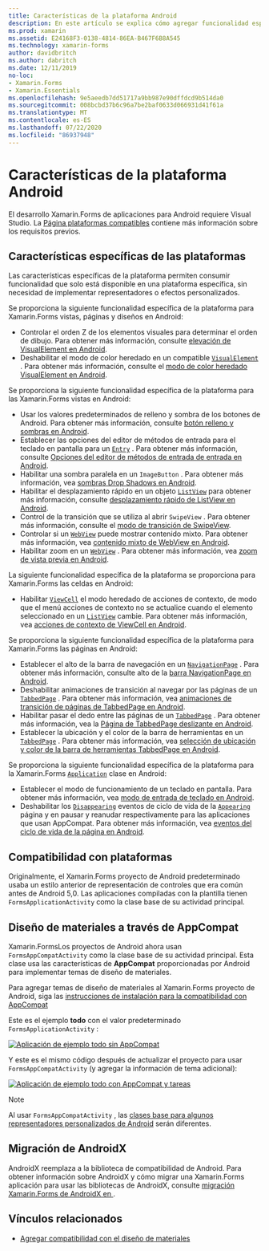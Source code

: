 ```yaml
---
title: Características de la plataforma Android
description: En este artículo se explica cómo agregar funcionalidad específica de Android a Xamarin.Forms las aplicaciones.
ms.prod: xamarin
ms.assetid: E24168F3-0138-4814-86EA-B467F6B8A545
ms.technology: xamarin-forms
author: davidbritch
ms.author: dabritch
ms.date: 12/11/2019
no-loc:
- Xamarin.Forms
- Xamarin.Essentials
ms.openlocfilehash: 9e5aeedb7dd51717a9bb987e90dffdcd9b514da0
ms.sourcegitcommit: 008bcbd37b6c96a7be2baf0633d066931d41f61a
ms.translationtype: MT
ms.contentlocale: es-ES
ms.lasthandoff: 07/22/2020
ms.locfileid: "86937948"
---
```

# <a name="android-platform-features"></a>Características de la plataforma Android

El desarrollo Xamarin.Forms de aplicaciones para Android requiere Visual Studio. La [Página plataformas compatibles](~/get-started/supported-platforms.md) contiene más información sobre los requisitos previos.

## <a name="platform-specifics"></a>Características específicas de las plataformas

Las características específicas de la plataforma permiten consumir funcionalidad que solo está disponible en una plataforma específica, sin necesidad de implementar representadores o efectos personalizados.

Se proporciona la siguiente funcionalidad específica de la plataforma para Xamarin.Forms vistas, páginas y diseños en Android:

- Controlar el orden Z de los elementos visuales para determinar el orden de dibujo. Para obtener más información, consulte [elevación de VisualElement en Android](visualelement-elevation.md).
- Deshabilitar el modo de color heredado en un compatible [`VisualElement`](xref:Xamarin.Forms.VisualElement) . Para obtener más información, consulte el [modo de color heredado VisualElement en Android](legacy-color-mode.md).

Se proporciona la siguiente funcionalidad específica de la plataforma para las Xamarin.Forms vistas en Android:

- Usar los valores predeterminados de relleno y sombra de los botones de Android. Para obtener más información, consulte [botón relleno y sombras en Android](button-padding-shadow.md).
- Establecer las opciones del editor de métodos de entrada para el teclado en pantalla para un [`Entry`](xref:Xamarin.Forms.Entry) . Para obtener más información, consulte [Opciones del editor de métodos de entrada de entrada en Android](entry-ime-options.md).
- Habilitar una sombra paralela en un `ImageButton` . Para obtener más información, vea [sombras Drop Shadows en Android](imagebutton-drop-shadow.md).
- Habilitar el desplazamiento rápido en un objeto [`ListView`](xref:Xamarin.Forms.ListView) para obtener más información, consulte [desplazamiento rápido de ListView en Android](listview-fast-scrolling.md).
- Control de la transición que se utiliza al abrir `SwipeView` . Para obtener más información, consulte el [modo de transición de SwipeView](swipeview-swipetransitionmode.md).
- Controlar si un [`WebView`](xref:Xamarin.Forms.WebView) puede mostrar contenido mixto. Para obtener más información, vea [contenido mixto de WebView en Android](webview-mixed-content.md).
- Habilitar zoom en un [`WebView`](xref:Xamarin.Forms.WebView) . Para obtener más información, vea [zoom de vista previa en Android](webview-zoom-controls.md).

La siguiente funcionalidad específica de la plataforma se proporciona para Xamarin.Forms las celdas en Android:

- Habilitar [`ViewCell`](xref:Xamarin.Forms.ViewCell) el modo heredado de acciones de contexto, de modo que el menú acciones de contexto no se actualice cuando el elemento seleccionado en un [`ListView`](xref:Xamarin.Forms.ListView) cambie. Para obtener más información, vea [acciones de contexto de ViewCell en Android](viewcell-context-actions.md).

Se proporciona la siguiente funcionalidad específica de la plataforma para Xamarin.Forms las páginas en Android:

- Establecer el alto de la barra de navegación en un [`NavigationPage`](xref:Xamarin.Forms.NavigationPage) . Para obtener más información, consulte alto de la [barra NavigationPage en Android](navigationpage-bar-height.md).
- Deshabilitar animaciones de transición al navegar por las páginas de un [`TabbedPage`](xref:Xamarin.Forms.TabbedPage) . Para obtener más información, vea [animaciones de transición de páginas de TabbedPage en Android](tabbedpage-transition-animations.md).
- Habilitar pasar el dedo entre las páginas de un [`TabbedPage`](xref:Xamarin.Forms.TabbedPage) . Para obtener más información, vea la [Página de TabbedPage deslizante en Android](tabbedpage-page-swiping.md).
- Establecer la ubicación y el color de la barra de herramientas en un [`TabbedPage`](xref:Xamarin.Forms.TabbedPage) . Para obtener más información, vea [selección de ubicación y color de la barra de herramientas TabbedPage en Android](tabbedpage-toolbar-placement-color.md).

Se proporciona la siguiente funcionalidad específica de la plataforma para la Xamarin.Forms [`Application`](xref:Xamarin.Forms.Application) clase en Android:

- Establecer el modo de funcionamiento de un teclado en pantalla. Para obtener más información, vea [modo de entrada de teclado en Android](soft-keyboard-input-mode.md).
- Deshabilitar los [`Disappearing`](xref:Xamarin.Forms.Page.Appearing) eventos de ciclo de vida de la [`Appearing`](xref:Xamarin.Forms.Page.Appearing) página y en pausar y reanudar respectivamente para las aplicaciones que usan AppCompat. Para obtener más información, vea [eventos del ciclo de vida de la página en Android](page-lifecycle-events.md).

## <a name="platform-support"></a>Compatibilidad con plataformas

Originalmente, el Xamarin.Forms proyecto de Android predeterminado usaba un estilo anterior de representación de controles que era común antes de Android 5,0. Las aplicaciones compiladas con la plantilla tienen `FormsApplicationActivity` como la clase base de su actividad principal.

## <a name="material-design-via-appcompat"></a>Diseño de materiales a través de AppCompat

Xamarin.FormsLos proyectos de Android ahora usan `FormsAppCompatActivity` como la clase base de su actividad principal. Esta clase usa las características de **AppCompat** proporcionadas por Android para implementar temas de diseño de materiales.

Para agregar temas de diseño de materiales al Xamarin.Forms proyecto de Android, siga las [instrucciones de instalación para la compatibilidad con AppCompat](appcompat-material-design.md)

Este es el ejemplo **todo** con el valor predeterminado `FormsApplicationActivity` :

[![Aplicación de ejemplo todo sin AppCompat](images/before-appcompat-sml.png)](images/before-appcompat.png#lightbox "Aplicación de ejemplo todo sin AppCompat")

Y este es el mismo código después de actualizar el proyecto para usar `FormsAppCompatActivity` (y agregar la información de tema adicional):

[![Aplicación de ejemplo todo con AppCompat y tareas](images/post-appcompat-sml.png)](images/post-appcompat.png#lightbox "Aplicación de ejemplo todo con AppCompat y tareas")

> [!NOTE]
> Al usar `FormsAppCompatActivity` , las [clases base para algunos representadores personalizados de Android](~/xamarin-forms/app-fundamentals/custom-renderer/renderers.md) serán diferentes.

## <a name="androidx-migration"></a>Migración de AndroidX

AndroidX reemplaza a la biblioteca de compatibilidad de Android. Para obtener información sobre AndroidX y cómo migrar una Xamarin.Forms aplicación para usar las bibliotecas de AndroidX, consulte [migración Xamarin.Forms de AndroidX en ](~/xamarin-forms/platform/android/androidx-migration.md).

## <a name="related-links"></a>Vínculos relacionados

- [Agregar compatibilidad con el diseño de materiales](appcompat-material-design.md)
